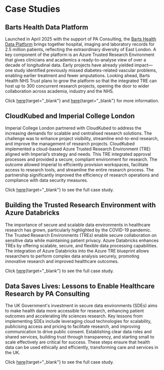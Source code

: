 # Case Studies

## Barts Health Data Platform
Launched in April 2025 with the support of PA Consulting, the [Barts Health Data Platform](https://data.bartshealth.nhs.uk/) brings together hospital, imaging and laboratory records for 2.5 million patients, reflecting the extraordinary diversity of East London. A key component of the platform is an Azure Trusted Research Environment that gives clinicians and academics a ready-to-analyse view of over a decade of longitudinal data. Early projects have already yielded impact—one study identified previously missed diabetes-related vascular problems, enabling earlier treatment and fewer amputations. Looking ahead, Barts Health NHS Trust plans to grow the platform so that the integrated TRE can host up to 300 concurrent research projects, opening the door to wider collaboration across academia, industry and the NHS.

Click [here](https://bartslifesciences.org/launching-the-barts-health-data-platform/){target="_blank"} and [here](https://www.paconsulting.com/client-story/barts-health-nhs-trust-powering-ai-driven-healthcare-research-with-microsoft-azure){target="_blank"} for more information.

## CloudKubed and Imperial College London
Imperial College London partnered with CloudKubed to address the increasing demands for scalable and centralised research solutions. The challenge was to enhance project visibility, streamline end-to-end research, and improve the management of research projects. CloudKubed implemented a cloud-based Azure Trusted Research Environment (TRE) aligned with Imperial’s strategy and needs.
This TRE integrated approval processes and provided a secure, compliant environment for research. The outcome allowed Imperial to efficiently provision workspaces, facilitate access to research tools, and streamline the entire research process. The partnership significantly improved the efficiency of research operations and compliance with data security measures.

Click [here](https://cloudkubed.com/case-studies/imperial-college-london-trusted-research-environment/ "CloudKubed and Imperial College London"){target="_blank"} to see the full case study.

## Building the Trusted Research Environment with Azure Databricks
The importance of secure and scalable data environments in healthcare research has grown, particularly highlighted by the COVID-19 pandemic. The Trusted Research Environments (TREs) enable secure collaboration on sensitive data while maintaining patient privacy. Azure Databricks enhances TREs by offering scalable, secure, and flexible data processing capabilities.
The integration of Azure Databricks into the Azure TRE blueprint allows researchers to perform complex data analysis securely, promoting innovative research and improved healthcare outcomes.

Click [here](https://databricks.com/blog/2023/03/27/trusted-research-environments-health-and-life-sciences.html "Building the Trusted Research Environment with Azure Databricks"){target="_blank"} to see the full case study.

## Data Saves Lives: Lessons to Enable Healthcare Research by PA Consulting
The UK Government's investment in secure data environments (SDEs) aims to make health data more accessible for research, enhancing patient outcomes and accelerating life sciences research.
Key lessons from implementing SDEs include leveraging cloud technologies for scalability, publicising access and pricing to facilitate research, and improving communication to drive public consent. Establishing clear data roles and shared services, building trust through transparency, and starting small to scale effectively are critical for success.
These steps ensure that health data can be used ethically and efficiently, transforming care and services in the UK.

Click [here](https://paconsulting.com/insights/data-saves-lives-lessons-to-enable-healthcare-research "Data Saves Lives: Lessons to Enable Healthcare Research by PA Consulting"){target="_blank"} to see the full case study.
